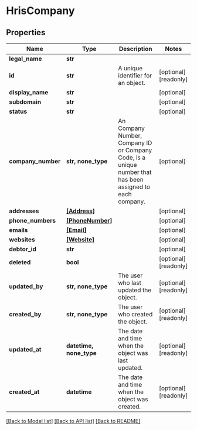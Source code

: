 # HrisCompany


## Properties
Name | Type | Description | Notes
------------ | ------------- | ------------- | -------------
**legal_name** | **str** |  | 
**id** | **str** | A unique identifier for an object. | [optional] [readonly] 
**display_name** | **str** |  | [optional] 
**subdomain** | **str** |  | [optional] 
**status** | **str** |  | [optional] 
**company_number** | **str, none_type** | An Company Number, Company ID or Company Code, is a unique number that has been assigned to each company. | [optional] 
**addresses** | [**[Address]**](Address.md) |  | [optional] 
**phone_numbers** | [**[PhoneNumber]**](PhoneNumber.md) |  | [optional] 
**emails** | [**[Email]**](Email.md) |  | [optional] 
**websites** | [**[Website]**](Website.md) |  | [optional] 
**debtor_id** | **str** |  | [optional] 
**deleted** | **bool** |  | [optional] [readonly] 
**updated_by** | **str, none_type** | The user who last updated the object. | [optional] [readonly] 
**created_by** | **str, none_type** | The user who created the object. | [optional] [readonly] 
**updated_at** | **datetime, none_type** | The date and time when the object was last updated. | [optional] [readonly] 
**created_at** | **datetime** | The date and time when the object was created. | [optional] [readonly] 

[[Back to Model list]](../../README.md#documentation-for-models) [[Back to API list]](../../README.md#documentation-for-api-endpoints) [[Back to README]](../../README.md)



